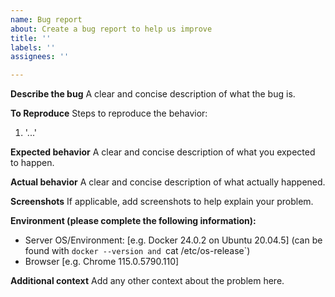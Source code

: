 ```yaml
---
name: Bug report
about: Create a bug report to help us improve
title: ''
labels: ''
assignees: ''

---
```


**Describe the bug**
A clear and concise description of what the bug is.

**To Reproduce**
Steps to reproduce the behavior:
1. '...'

**Expected behavior**
A clear and concise description of what you expected to happen.

**Actual behavior**
A clear and concise description of what actually happened.

**Screenshots**
If applicable, add screenshots to help explain your problem.

**Environment (please complete the following information):**
 - Server OS/Environment: [e.g. Docker 24.0.2 on Ubuntu 20.04.5] (can be found with `docker --version and `cat /etc/os-release`)
 - Browser [e.g. Chrome 115.0.5790.110]

**Additional context**
Add any other context about the problem here.
